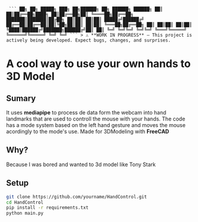 <pre lang="md"><code> ``` ██╗ ██╗ █████╗ ███╗ ██╗██████╗ ██╗ ██████╗ ██████╗ ██║ ██║██╔══██╗████╗ ██║██╔══██╗██║ ╚════██╗██╔══██╗ ███████║███████║██╔██╗ ██║██║ ██║██║ █████╔╝██████╔╝ ██╔══██║██╔══██║██║╚██╗██║██║ ██║██║ ╚═══██╗██╔══██╗ ██║ ██║██║ ██║██║ ╚████║██████╔╝███████╗██████╔╝██║ ██║ ╚═╝ ╚═╝╚═╝ ╚═╝╚═╝ ╚═══╝╚═════╝ ╚══════╝╚═════╝ ╚═╝ ╚═╝ ``` > ⚠️ **WORK IN PROGRESS** – This project is actively being developed. Expect bugs, changes, and surprises. </code></pre>

# A cool way to use your own hands to 3D Model 

## Sumary

It uses **mediapipe** to process de data form the webcam into hand landmarks that are used to controll the mouse with your hands.
The code has a mode system based on the left hand gesture and moves the mouse acordingly to the mode's use. 
Made for 3DModeling with **FreeCAD**





## Why?

Because I was bored and wanted to 3d model like Tony Stark

## Setup

```bash
git clone https://github.com/yourname/HandControl.git
cd HandControl
pip install -r requirements.txt
python main.py
